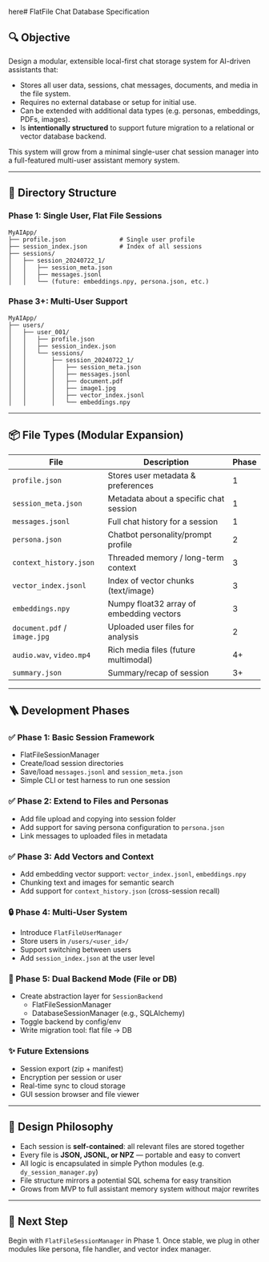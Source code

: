 here# FlatFile Chat Database Specification

## 🔍 Objective

Design a modular, extensible local-first chat storage system for AI-driven assistants that:

- Stores all user data, sessions, chat messages, documents, and media in the file system.
- Requires no external database or setup for initial use.
- Can be extended with additional data types (e.g. personas, embeddings, PDFs, images).
- Is **intentionally structured** to support future migration to a relational or vector database backend.

This system will grow from a minimal single-user chat session manager into a full-featured multi-user assistant memory system.

---

## 📁 Directory Structure

### Phase 1: Single User, Flat File Sessions

```
MyAIApp/
├── profile.json               # Single user profile
├── session_index.json         # Index of all sessions
├── sessions/
│   ├── session_20240722_1/
│   │   ├── session_meta.json
│   │   ├── messages.jsonl
│   │   └── (future: embeddings.npy, persona.json, etc.)
```

### Phase 3+: Multi-User Support

```
MyAIApp/
├── users/
│   ├── user_001/
│   │   ├── profile.json
│   │   ├── session_index.json
│   │   └── sessions/
│   │       ├── session_20240722_1/
│   │       │   ├── session_meta.json
│   │       │   ├── messages.jsonl
│   │       │   ├── document.pdf
│   │       │   ├── image1.jpg
│   │       │   ├── vector_index.jsonl
│   │       │   └── embeddings.npy
```

---

## 📦 File Types (Modular Expansion)

| File                         | Description                              | Phase |
| ---------------------------- | ---------------------------------------- | ----- |
| `profile.json`               | Stores user metadata & preferences       | 1     |
| `session_meta.json`          | Metadata about a specific chat session   | 1     |
| `messages.jsonl`             | Full chat history for a session          | 1     |
| `persona.json`               | Chatbot personality/prompt profile       | 2     |
| `context_history.json`       | Threaded memory / long-term context      | 3     |
| `vector_index.jsonl`         | Index of vector chunks (text/image)      | 3     |
| `embeddings.npy`             | Numpy float32 array of embedding vectors | 3     |
| `document.pdf` / `image.jpg` | Uploaded user files for analysis         | 2     |
| `audio.wav`, `video.mp4`     | Rich media files (future multimodal)     | 4+    |
| `summary.json`               | Summary/recap of session                 | 3+    |

---

## 🪜 Development Phases

### ✅ Phase 1: Basic Session Framework

- FlatFileSessionManager
- Create/load session directories
- Save/load `messages.jsonl` and `session_meta.json`
- Simple CLI or test harness to run one session

### ✅ Phase 2: Extend to Files and Personas

- Add file upload and copying into session folder
- Add support for saving persona configuration to `persona.json`
- Link messages to uploaded files in metadata

### ✅ Phase 3: Add Vectors and Context

- Add embedding vector support: `vector_index.jsonl`, `embeddings.npy`
- Chunking text and images for semantic search
- Add support for `context_history.json` (cross-session recall)

### 🔒 Phase 4: Multi-User System

- Introduce `FlatFileUserManager`
- Store users in `/users/<user_id>/`
- Support switching between users
- Add `session_index.json` at the user level

### 🔄 Phase 5: Dual Backend Mode (File or DB)

- Create abstraction layer for `SessionBackend`
  - FlatFileSessionManager
  - DatabaseSessionManager (e.g., SQLAlchemy)
- Toggle backend by config/env
- Write migration tool: flat file → DB

### ✨ Future Extensions

- Session export (zip + manifest)
- Encryption per session or user
- Real-time sync to cloud storage
- GUI session browser and file viewer

---

## 🧠 Design Philosophy

- Each session is **self-contained**: all relevant files are stored together
- Every file is **JSON, JSONL, or NPZ** — portable and easy to convert
- All logic is encapsulated in simple Python modules (e.g. `dy_session_manager.py`)
- File structure mirrors a potential SQL schema for easy transition
- Grows from MVP to full assistant memory system without major rewrites

---

## 🧩 Next Step

Begin with `FlatFileSessionManager` in Phase 1. Once stable, we plug in other modules like persona, file handler, and vector index manager.

